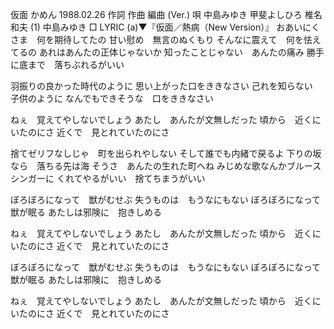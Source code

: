 
仮面
かめん
1988.02.26
作詞  作曲  編曲 (Ver.)   唄
中島みゆき   甲斐よしひろ  椎名和夫 (1)
中島みゆき
□ LYRIC (a)▼『仮面／熱病（New Version）』
おあいにくさま　何を期待してたの
甘い慰め　無言のぬくもり
そんなに震えて　何を怯えてるの
あれはあんたの正体じゃないか
知ったことじゃない　あんたの痛み
勝手に底まで　落ちぶれるがいい

羽振りの良かった時代のように
思い上がった口をききなさい
己れを知らない　子供のように
なんでもできそうな　口をききなさい

ねぇ　覚えてやしないでしょう
あたし　あんたが文無しだった
頃から　近くにいたのにさ
近くで　見とれていたのにさ

捨てゼリフなしじゃ　町を出られやしない
そして誰でも内緒で戻るよ
下りの坂なら　落ちる先は海
そうさ　あんたの生れた町へね
みじめな歌なんかブルースシンガーに
くれてやるがいい　捨てちまうがいい

ぼろぼろになって　獣がむせぶ
失うものは　もうなにもない
ぼろぼろになって　獣が眠る
あたしは邪険に　抱きしめる

ねぇ　覚えてやしないでしょう
あたし　あんたが文無しだった
頃から　近くにいたのにさ
近くで　見とれていたのにさ

ぼろぼろになって　獣がむせぶ
失うものは　もうなにもない
ぼろぼろになって　獣が眠る
あたしは邪険に　抱きしめる

ねぇ　覚えてやしないでしょう
あたし　あんたが文無しだった
頃から　近くにいたのにさ
近くで　見とれていたのにさ